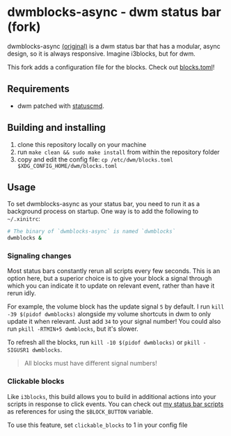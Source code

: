 # dwmblocks-async - dwm status bar (fork)

dwmblocks-async [(original)](https://github.com/UtkarshVerma/dwmblocks-async) is a dwm status bar that has a modular, async design, so it is always responsive. Imagine i3blocks, but for dwm. 

This fork adds a configuration file for the blocks. Check out [blocks.toml](blocks.toml)!


## Requirements

- dwm patched with [statuscmd](https://dwm.suckless.org/patches/statuscmd/).

## Building and installing

1. clone this repository locally on your machine
2. run `make clean && sudo make install` from within the repository folder
3. copy and edit the config file: `cp /etc/dwm/blocks.toml $XDG_CONFIG_HOME/dwm/blocks.toml`


## Usage

To set dwmblocks-async as your status bar, you need to run it as a background
process on startup. One way is to add the following to `~/.xinitrc`:

```sh
# The binary of `dwmblocks-async` is named `dwmblocks`
dwmblocks &
```

### Signaling changes

Most status bars constantly rerun all scripts every few seconds. This is an
option here, but a superior choice is to give your block a signal through which
you can indicate it to update on relevant event, rather than have it rerun
idly.

For example, the volume block has the update signal `5` by default. I run
`kill -39 $(pidof dwmblocks)` alongside my volume shortcuts in dwm to only
update it when relevant. Just add `34` to your signal number! You could also
run `pkill -RTMIN+5 dwmblocks`, but it's slower.

To refresh all the blocks, run `kill -10 $(pidof dwmblocks)` or
`pkill -SIGUSR1 dwmblocks`.

> All blocks must have different signal numbers!


### Clickable blocks

Like `i3blocks`, this build allows you to build in additional actions into your
scripts in response to click events. You can check out
[my status bar scripts](https://github.com/UtkarshVerma/dotfiles/tree/main/.local/bin/statusbar)
as references for using the `$BLOCK_BUTTON` variable.

To use this feature, set `clickable_blocks` to 1 in your config file
